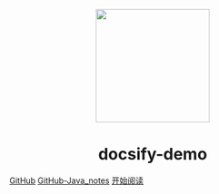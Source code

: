 <p align="center">
<img src="https://ss0.bdstatic.com/70cFvHSh_Q1YnxGkpoWK1HF6hhy/it/u=2481424715,2807309609&fm=26&gp=0.jpg" width="200" height="200"/>
</p>
<h1 align="center">docsify-demo</h1>

[GitHub](https://github.com/can012)
[GitHub-Java_notes](https://github.com/can012/Java_notes)
[开始阅读](#docsify-demo)



